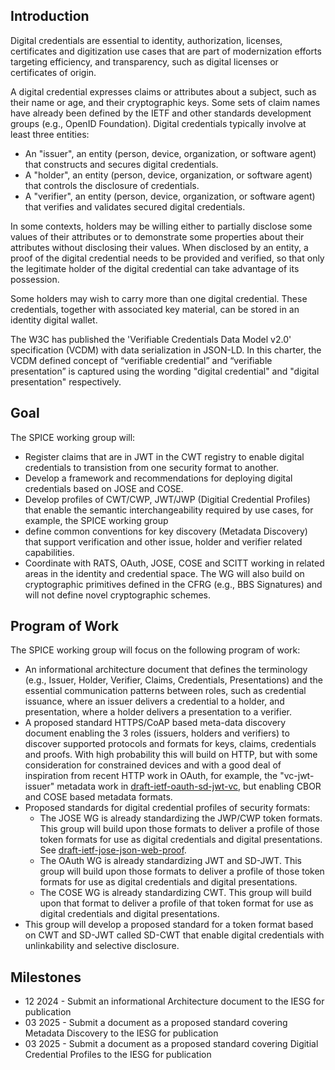 ## Introduction

Digital credentials are essential to identity, authorization, licenses, certificates and digitization use cases that are part of modernization efforts targeting efficiency, and transparency, such as digital licenses or certificates of origin.

A digital credential expresses claims or attributes about a subject, such as their name or age, and their cryptographic keys.
Some sets of claim names have already been defined by the IETF and other standards development groups (e.g., OpenID Foundation).
Digital credentials typically involve at least three entities:

- An "issuer", an entity (person, device, organization, or software agent) that constructs and secures digital credentials.
- A "holder", an entity (person, device, organization, or software agent) that controls the disclosure of credentials.
- A "verifier", an entity (person, device, organization, or software agent) that verifies and validates secured digital credentials.

In some contexts, holders may be willing either to partially disclose some values of their attributes or to demonstrate some properties about their attributes without disclosing their values. When disclosed by an entity, a proof of the digital credential needs to be provided and verified, so that only the legitimate holder of the digital credential can take advantage of its possession.

Some holders may wish to carry more than one digital credential.
These credentials, together with associated key material, can be stored in an identity digital wallet.

The W3C has published the 'Verifiable Credentials Data Model v2.0' specification (VCDM) with data serialization in JSON-LD.
In this charter, the VCDM defined concept of “verifiable credential” and “verifiable presentation” is captured using the wording "digital credential" and "digital presentation" respectively.

## Goal

The SPICE working group will:

- Register claims that are in JWT in the CWT registry to enable digital credentials to transistion from one security format to another.
- Develop a framework and recommendations for deploying digital credentials based on JOSE and COSE.
- Develop profiles of CWT/CWP, JWT/JWP (Digitial Credential Profiles) that enable the semantic interchangeability required by use cases, for example, the SPICE working group 
- define common conventions for key discovery (Metadata Discovery) that support verification and other issue, holder and verifier related capabilities.
- Coordinate with RATS, OAuth, JOSE, COSE and SCITT working in related areas in the identity and credential space.  The WG will also build on cryptographic primitives defined in the CFRG (e.g., BBS Signatures) and will not define novel cryptographic schemes.

## Program of Work

The SPICE working group will focus on the following program of work:

* An informational architecture document that defines the terminology (e.g., Issuer, Holder, Verifier, Claims, Credentials, Presentations) and the essential communication patterns between roles, such as credential issuance, where an issuer delivers a credential to a holder, and presentation, where a holder delivers a presentation to a verifier. 
* A proposed standard HTTPS/CoAP based meta-data discovery document enabling the 3 roles (issuers, holders and verifiers) to discover supported protocols and formats for keys, claims, credentials and proofs. With high probability this will build on HTTP, but with some consideration for constrained devices and with a good deal of inspiration from recent HTTP work in OAuth, for example, the "vc-jwt-issuer" metadata work in [draft-ietf-oauth-sd-jwt-vc](https://datatracker.ietf.org/doc/draft-ietf-oauth-sd-jwt-vc/), but enabling CBOR and COSE based metadata formats.
* Proposed standards for digital credential profiles of security formats:
  * The JOSE WG is already standardizing the JWP/CWP token formats. This group
    will build upon those formats to deliver a profile of those token formats for
    use as digital credentials and digital presentations. See
    [draft-ietf-jose-json-web-proof](https://datatracker.ietf.org/doc/draft-ietf-jose-json-web-proof/).
  * The OAuth WG is already standardizing JWT and SD-JWT. This group will build
    upon those formats to deliver a profile of those token formats for use as
    digital credentials and digital presentations.
  * The COSE WG is already standardizing CWT. This group will build upon that
    format to deliver a profile of that token format for use as digital
    credentials and digital presentations.
* This group will develop a proposed standard for a token format based on CWT
  and SD-JWT called SD-CWT that enable digital credentials with unlinkability 
  and selective disclosure.

## Milestones

- 12 2024 - Submit an informational Architecture document to the IESG for publication
- 03 2025 - Submit a document as a proposed standard covering Metadata Discovery to the IESG for publication
- 03 2025 - Submit a document as a proposed standard covering Digitial Credential Profiles to the IESG for publication



